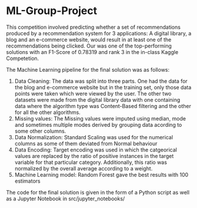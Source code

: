 # ML-Group-Project
This competition involved predicting whether a set of recommendations produced by a recommendation system for 3 applications: A digital library, a blog and an e-commerce website, would result in at least one of the recommendations being clicked.
Our was one of the top-performing solutions with an F1-Score of 0.78319 and rank 3 in the in-class Kaggle Competetion.

The Machine Learning pipeline for the final solution was as follows:
1) Data Cleaning: The data was split into three parts. One had the data for the blog and e-commerce website but in the training set, only those data points were taken which were viewed by the user. The other two datasets were made from the digital library data with one containing data where the algorithm type was Content-Based filtering and the other for all the other algorithms.
2) Missing values: The Missing values were imputed using median, mode and sometimes multiple modes derived by grouping data acording to some other columns.
3) Data Normalization: Standard Scaling was used for the numerical columns as some of them deviated from Normal behaviour
4) Data Encoding: Target encoding was used in which the catgeorical values are replaced by the ratio of positive instances in the target variable for that particular category. Additionally, this ratio was normalized by the overall average according to a weight.
5) Machine Learning model: Random Forest gave the best results with 100 estimators

The code for the final solution is given in the form of a Python script as well as a Jupyter Notebook in src/jupyter_notebooks/


